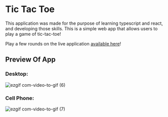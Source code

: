 # Tic Tac Toe 

This application was made for the purpose of learning typescript and react, and developing those skills. This is a simple web app that allows users to play a game of tic-tac-toe! 

Play a few rounds on the live application [available here](https://tictactoe-react-ts-e79988b6b6bb.herokuapp.com/)! 

## Preview Of App 
### Desktop: 
![ezgif com-video-to-gif (6)](https://user-images.githubusercontent.com/121131581/250189193-f43ed884-9994-4740-97e1-d7a4262e9539.gif)

### Cell Phone: 
![ezgif com-video-to-gif (7)](https://user-images.githubusercontent.com/121131581/250191701-a38e1735-39d6-4f3d-843e-2ed4d5228fd6.gif)
